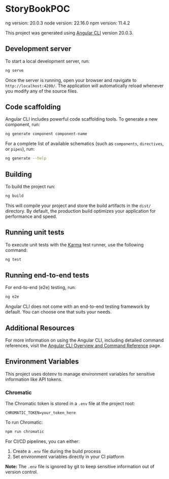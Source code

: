 # StoryBookPOC

ng version: 20.0.3
node version: 22.16.0
npm version: 11.4.2

This project was generated using [Angular CLI](https://github.com/angular/angular-cli) version 20.0.3.

## Development server

To start a local development server, run:

```bash
ng serve
```

Once the server is running, open your browser and navigate to `http://localhost:4200/`. The application will automatically reload whenever you modify any of the source files.

## Code scaffolding

Angular CLI includes powerful code scaffolding tools. To generate a new component, run:

```bash
ng generate component component-name
```

For a complete list of available schematics (such as `components`, `directives`, or `pipes`), run:

```bash
ng generate --help
```

## Building

To build the project run:

```bash
ng build
```

This will compile your project and store the build artifacts in the `dist/` directory. By default, the production build optimizes your application for performance and speed.

## Running unit tests

To execute unit tests with the [Karma](https://karma-runner.github.io) test runner, use the following command:

```bash
ng test
```

## Running end-to-end tests

For end-to-end (e2e) testing, run:

```bash
ng e2e
```

Angular CLI does not come with an end-to-end testing framework by default. You can choose one that suits your needs.

## Additional Resources

For more information on using the Angular CLI, including detailed command references, visit the [Angular CLI Overview and Command Reference](https://angular.dev/tools/cli) page.

## Environment Variables

This project uses dotenv to manage environment variables for sensitive information like API tokens.

### Chromatic

The Chromatic token is stored in a `.env` file at the project root:

```
CHROMATIC_TOKEN=your_token_here
```

To run Chromatic:

```bash
npm run chromatic
```

For CI/CD pipelines, you can either:
1. Create a `.env` file during the build process
2. Set environment variables directly in your CI platform

**Note:** The `.env` file is ignored by git to keep sensitive information out of version control.
